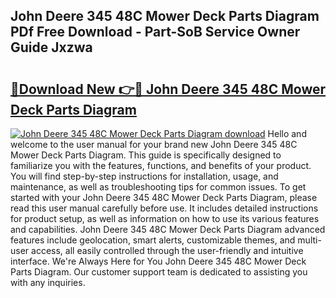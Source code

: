 ## John Deere 345 48C Mower Deck Parts Diagram PDf Free Download - Part-SoB Service Owner Guide Jxzwa

# <h2><a href="http://dfisiy.blite.top/?on=John+Deere+345+48C+Mower+Deck+Parts+Diagram">🔗Download New 👉🔴 John Deere 345 48C Mower Deck Parts Diagram</a></h2>

[![John Deere 345 48C Mower Deck Parts Diagram download](https://i.imgur.com/lujVjoI.png)](http://dfisiy.blite.top/?on=John+Deere+345+48C+Mower+Deck+Parts+Diagram)
Hello and welcome to the user manual for your brand new John Deere 345 48C Mower Deck Parts Diagram. This guide is specifically designed to familiarize you with the features, functions, and benefits of your product. You will find step-by-step instructions for installation, usage, and maintenance, as well as troubleshooting tips for common issues. To get started with your John Deere 345 48C Mower Deck Parts Diagram, please read this user manual carefully before use. It includes detailed instructions for product setup, as well as information on how to use its various features and capabilities. John Deere 345 48C Mower Deck Parts Diagram advanced features include geolocation, smart alerts, customizable themes, and multi-user access, all easily controlled through the user-friendly and intuitive interface. We're Always Here for You John Deere 345 48C Mower Deck Parts Diagram. Our customer support team is dedicated to assisting you with any inquiries.
